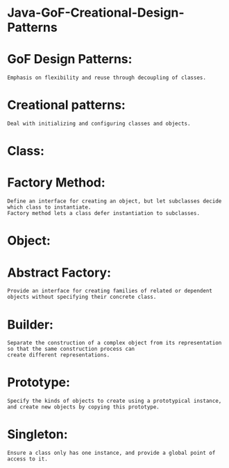 # Java-GoF-Creational-Design-Patterns
# GoF Design Patterns:
    Emphasis on flexibility and reuse through decoupling of classes.
# Creational patterns:
    Deal with initializing and configuring classes and objects.
# Class:
  # Factory Method:
    Define an interface for creating an object, but let subclasses decide which class to instantiate.  
    Factory method lets a class defer instantiation to subclasses.
# Object:
  # Abstract Factory:
    Provide an interface for creating families of related or dependent objects without specifying their concrete class.
  # Builder:
    Separate the construction of a complex object from its representation so that the same construction process can 
    create different representations.
  # Prototype:
    Specify the kinds of objects to create using a prototypical instance, and create new objects by copying this prototype.
  # Singleton:
    Ensure a class only has one instance, and provide a global point of access to it.
